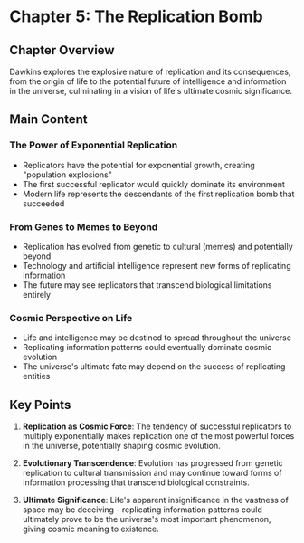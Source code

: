# Chapter 5: The Replication Bomb

## Chapter Overview
Dawkins explores the explosive nature of replication and its consequences, from the origin of life to the potential future of intelligence and information in the universe, culminating in a vision of life's ultimate cosmic significance.

## Main Content

### The Power of Exponential Replication
- Replicators have the potential for exponential growth, creating "population explosions"
- The first successful replicator would quickly dominate its environment
- Modern life represents the descendants of the first replication bomb that succeeded

### From Genes to Memes to Beyond
- Replication has evolved from genetic to cultural (memes) and potentially beyond
- Technology and artificial intelligence represent new forms of replicating information
- The future may see replicators that transcend biological limitations entirely

### Cosmic Perspective on Life
- Life and intelligence may be destined to spread throughout the universe
- Replicating information patterns could eventually dominate cosmic evolution
- The universe's ultimate fate may depend on the success of replicating entities

## Key Points

1. **Replication as Cosmic Force**: The tendency of successful replicators to multiply exponentially makes replication one of the most powerful forces in the universe, potentially shaping cosmic evolution.

2. **Evolutionary Transcendence**: Evolution has progressed from genetic replication to cultural transmission and may continue toward forms of information processing that transcend biological constraints.

3. **Ultimate Significance**: Life's apparent insignificance in the vastness of space may be deceiving - replicating information patterns could ultimately prove to be the universe's most important phenomenon, giving cosmic meaning to existence.